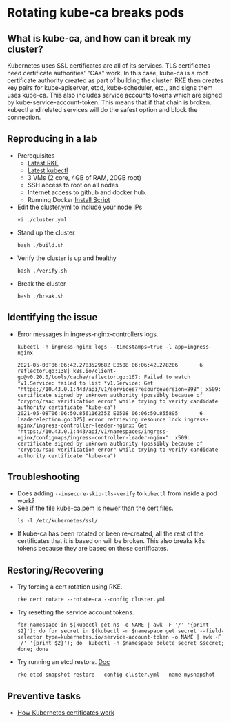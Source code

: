 # Rotating kube-ca breaks pods

## What is kube-ca, and how can it break my cluster?
Kubernetes uses SSL certificates are all of its services. TLS certificates need certificate authorities' "CAs" work. In this case, kube-ca is a root certificate authority created as part of building the cluster. RKE then creates key pairs for kube-apiserver, etcd, kube-scheduler, etc., and signs them uses kube-ca. This also includes service accounts tokens which are signed by kube-service-account-token. This means that if that chain is broken. kubectl and related services will do the safest option and block the connection.

## Reproducing in a lab
- Prerequisites
  - [Latest RKE](https://github.com/rancher/rke/releases/tag/v1.2.7)
  - [Latest kubectl](https://github.com/kubernetes/kubectl/releases/tag/v0.20.6)
  - 3 VMs (2 core, 4GB of RAM, 20GB root)
  - SSH access to root on all nodes
  - Internet access to github and docker hub.
  - Running Docker [Install Script](https://github.com/rancher/install-docker)
- Edit the cluster.yml to include your node IPs
  ```
  vi ./cluster.yml
  ```
- Stand up the cluster
  ```
  bash ./build.sh
  ```
- Verify the cluster is up and healthy
  ```
  bash ./verify.sh
  ```
- Break the cluster
  ```
  bash ./break.sh
  ```

## Identifying the issue
- Error messages in ingress-nginx-controllers logs.
  ```
  kubectl -n ingress-nginx logs --timestamps=true -l app=ingress-nginx
  ```
  ```
  2021-05-08T06:06:42.278352968Z E0508 06:06:42.278206       6 reflector.go:138] k8s.io/client-go@v0.20.0/tools/cache/reflector.go:167: Failed to watch *v1.Service: failed to list *v1.Service: Get "https://10.43.0.1:443/api/v1/services?resourceVersion=898": x509: certificate signed by unknown authority (possibly because of "crypto/rsa: verification error" while trying to verify candidate authority certificate "kube-ca")
  2021-05-08T06:06:50.856116235Z E0508 06:06:50.855895       6 leaderelection.go:325] error retrieving resource lock ingress-nginx/ingress-controller-leader-nginx: Get "https://10.43.0.1:443/api/v1/namespaces/ingress-nginx/configmaps/ingress-controller-leader-nginx": x509: certificate signed by unknown authority (possibly because of "crypto/rsa: verification error" while trying to verify candidate authority certificate "kube-ca")
  ```

## Troubleshooting
- Does adding `--insecure-skip-tls-verify` to `kubectl` from inside a pod work?
- See if the file kube-ca.pem is newer than the cert files.
  ```
  ls -l /etc/kubernetes/ssl/
  ```
- If kube-ca has been rotated or been re-created, all the rest of the certificates that it is based on will be broken. This also breaks k8s tokens because they are based on these certificates.


## Restoring/Recovering
- Try forcing a cert rotation using RKE.
  ```
  rke cert rotate --rotate-ca --config cluster.yml
  ```
- Try resetting the service account tokens.
  ```
  for namespace in $(kubectl get ns -o NAME | awk -F '/' '{print $2}'); do for secret in $(kubectl -n $namespace get secret --field-selector type=kubernetes.io/service-account-token -o NAME | awk -F '/' '{print $2}'); do  kubectl -n $namespace delete secret $secret; done; done
  ```
- Try running an etcd restore. [Doc](https://rancher.com/docs/rke/latest/en/etcd-snapshots/restoring-from-backup/)
  ```
  rke etcd snapshot-restore --config cluster.yml --name mysnapshot
  ```

## Preventive tasks
- [How Kubernetes certificates work](https://jvns.ca/blog/2017/08/05/how-kubernetes-certificates-work/)